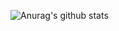 ![Anurag's github stats](https://github-readme-stats.vercel.app/api?username=RenlouWeng&show_icons=true&theme=radical)

